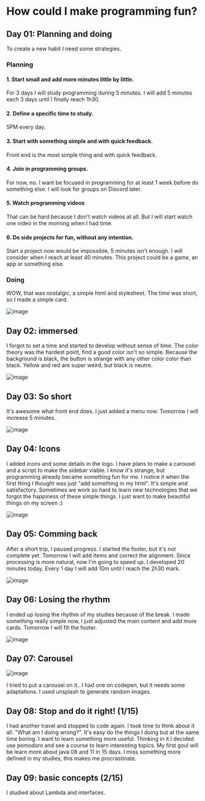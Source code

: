 # How could I make programming fun?

## Day 01: Planning and doing
To create a new habit I need some strategies.


### Planning

#### 1. Start small and add more minutes little by little.

For 3 days I will study programming during 5 minutes. I will add 5 minutes each 3 days until I finally reach 1h30.

#### 2. Define a specific time to study.

5PM every day.

#### 3. Start with something simple and with quick feedback.

Front end is the most simple thing and with quick feedback.

#### 4. Join in programming groups.

For now, no. I want be focused in programming for at least 1 week before do something else. I will look for groups on Discord later.

#### 5. Watch programming videos

That can be hard because I don't watch videos at all. But I will start watch one video in the morning when I had time.

#### 6. Do side projects for fun, without any intention.

Start a project now would be impossible, 5 minutes isn't enough. I will consider when I reach at least 40 minutes. This project could be a game, an app or something else.

### Doing
WOW, that was nostalgic, a simple html and stylesheet. The time was short, so I made a simple card.

![image](https://github.com/Francisco-Thiago/Learning-Diary/assets/75057408/39eaa2e9-088c-445e-9d16-d32a4d68ee0a)

## Day 02: immersed
I forgot to set a time and started to develop without sense of time. The color theory was the hardest point, find a good color isn't so simple. Because the background is black, the button is strange with any other color color than black. Yellow and red are super weird, but black is neutre.

![image](https://github.com/Francisco-Thiago/Learning-Diary/assets/75057408/91db0872-503a-4c44-a55e-20e7c0d1a6ee)

## Day 03: So short
It's awesome what front end does. I just added a menu now. Tomorrow I will increase 5 minutes. 

![image](https://github.com/Francisco-Thiago/Learning-Diary/assets/75057408/989448e1-0dc0-43a7-92b0-15ce859b1194)

## Day 04: Icons
I added icons and some details in the logo. I have plans to make a carousel and a script to make the sidebar viable. I know it's strange, but programming already became something fun for me. I notice it when the first thing I thought was just "add something in my html". It's simple and satisfactory. Sometimes we work so hard to learn new technologies that we forgot the happiness of these simple things. I just want to make beautiful things on my screen :) 

![image](https://github.com/Francisco-Thiago/Learning-Diary/assets/75057408/23e9f64b-6753-4429-9342-38b02afb276c)

## Day 05: Comming back
After a short trip, I paused progress. I started the footer, but it's not complete yet. Tomorrow I will add items and correct the alignment. Since processing is more natural, now I'm going to speed up. I developed 20 minutes today. Every 1 day I will add 10m until I reach the 2h30 mark.

![image](https://github.com/Francisco-Thiago/Learning-Diary/assets/75057408/eb318651-4e38-4375-8145-f3d7e936dea8)

## Day 06: Losing the rhythm

I ended up losing the rhythm of my studies because of the break. I made something really simple now, I just adjusted the main content and add more cards. Tomorrow I will fill the footer.

![image](https://github.com/Francisco-Thiago/Learning-Diary/assets/75057408/8eadd9a9-a777-4bd5-8174-a5fba33cdce4)

## Day 07: Carousel

![image](https://github.com/Francisco-Thiago/Learning-Diary/assets/75057408/ed597199-38cc-4f9f-b09e-004351e38253)

I tried to put a carousel on it.. I had one on codepen, but it needs some adaptations. I used unsplash to generate random images.

## Day 08: Stop and do it right! (1/15)

I had another travel and stopped to code again. I took time to think about it all. "What am I doing wrong?". It's easy do the things I doing but at the same time boring. I want to learn something more useful. Thinking in it I decided use pomodoro and see a course to learn interesting topics. My first goul will be learn more about java 08 and 11 in 15 days. I miss something more defined in my studies, this makes me procrastinate.

## Day 09: basic concepts (2/15)

I studied about Lambda and interfaces.
